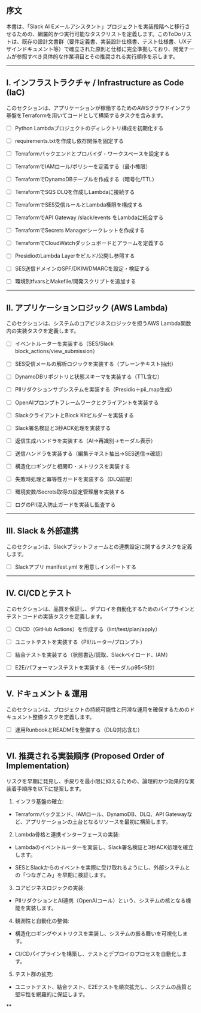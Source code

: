 ## 序文

  

本書は、「Slack AI Eメールアシスタント」プロジェクトを実装段階へと移行させるための、網羅的かつ実行可能なタスクリストを定義します。このToDoリストは、既存の設計文書群（要件定義書、実装設計仕様書、テスト仕様書、UXデザインドキュメント等）で確立された原則と仕様に完全準拠しており、開発チームが参照すべき具体的な作業項目とその推奨される実行順序を示します。

---

## I. インフラストラクチャ / Infrastructure as Code (IaC)

  

このセクションは、アプリケーションが稼働するためのAWSクラウドインフラ基盤をTerraformを用いてコードとして構築するタスクを含みます。

- [ ] Python Lambdaプロジェクトのディレクトリ構成を初期化する
    
- [ ] requirements.txtを作成し依存関係を固定する
    
- [ ] Terraformバックエンドとプロバイダ・ワークスペースを設定する
    
- [ ] TerraformでIAMロール/ポリシーを定義する（最小権限）
    
- [ ] TerraformでDynamoDBテーブルを作成する（暗号化/TTL）
    
- [ ] TerraformでSQS DLQを作成しLambdaに接続する
    
- [ ] TerraformでSES受信ルールとLambda権限を構成する
    
- [ ] TerraformでAPI Gateway /slack/events をLambdaに統合する
    
- [ ] TerraformでSecrets Managerシークレットを作成する
    
- [ ] TerraformでCloudWatchダッシュボードとアラームを定義する
    
- [ ] PresidioのLambda Layerをビルド/公開し参照する
    
- [ ] SES送信ドメインのSPF/DKIM/DMARCを設定・検証する
    
- [ ] 環境別tfvarsとMakefile/開発スクリプトを追加する
    

---

## II. アプリケーションロジック (AWS Lambda)

  

このセクションは、システムのコアビジネスロジックを担うAWS Lambda関数内の実装タスクを定義します。

- [ ] イベントルーターを実装する（SES/Slack block_actions/view_submission）
    
- [ ] SES受信メールの解析ロジックを実装する（プレーンテキスト抽出）
    
- [ ] DynamoDBリポジトリと状態スキーマを実装する（TTL含む）
    
- [ ] PIIリダクションサブシステムを実装する（Presidio＋pii_map生成）
    
- [ ] OpenAIプロンプトフレームワークとクライアントを実装する
    
- [ ] SlackクライアントとBlock Kitビルダーを実装する
    
- [ ] Slack署名検証と3秒ACK処理を実装する
    
- [ ] 返信生成ハンドラを実装する（AI→再識別→モーダル表示）
    
- [ ] 送信ハンドラを実装する（編集テキスト抽出→SES送信→確認）
    
- [ ] 構造化ロギングと相関ID・メトリクスを実装する
    
- [ ] 失敗時処理と冪等性ガードを実装する（DLQ前提）
    
- [ ] 環境変数/Secrets取得の設定管理層を実装する
    
- [ ] ログのPII混入防止ガードを実装し監査する
    

---

## III. Slack & 外部連携

  

このセクションは、Slackプラットフォームとの連携設定に関するタスクを定義します。

- [ ] Slackアプリ manifest.yml を用意しインポートする
    

---

## IV. CI/CDとテスト

  

このセクションは、品質を保証し、デプロイを自動化するためのパイプラインとテストコードの実装タスクを定義します。

- [ ] CI/CD（GitHub Actions）を作成する（lint/test/plan/apply）
    
- [ ] ユニットテストを実装する（PII/ルーター/プロンプト）
    
- [ ] 結合テストを実装する（状態書込/読取、Slackペイロード、IAM）
    
- [ ] E2E/パフォーマンステストを実装する（モーダルp95<5秒）
    

---

## V. ドキュメント & 運用

  

このセクションは、プロジェクトの持続可能性と円滑な運用を確保するためのドキュメント整備タスクを定義します。

- [ ] 運用RunbookとREADMEを整備する（DLQ対応含む）
    

---

## VI. 推奨される実装順序 (Proposed Order of Implementation)

  

リスクを早期に発見し、手戻りを最小限に抑えるための、論理的かつ効果的な実装着手順序を以下に提案します。

1. インフラ基盤の確立:
    

- Terraformバックエンド、IAMロール、DynamoDB、DLQ、API Gatewayなど、アプリケーションの土台となるリソースを最初に構築します。
    

2. Lambda骨格と連携インターフェースの実装:
    

- Lambdaのイベントルーターを実装し、Slack署名検証と3秒ACK処理を確立します。
    
- SESとSlackからのイベントを実際に受け取れるようにし、外部システムとの「つなぎこみ」を早期に検証します。
    

3. コアビジネスロジックの実装:
    

- PIIリダクションとAI連携（OpenAIコール）という、システムの核となる機能を実装します。
    

4. 観測性と自動化の整備:
    

- 構造化ロギングやメトリクスを実装し、システムの振る舞いを可視化します。
    
- CI/CDパイプラインを構築し、テストとデプロイのプロセスを自動化します。
    

5. テスト群の拡充:
    

- ユニットテスト、結合テスト、E2Eテストを順次拡充し、システムの品質と堅牢性を網羅的に保証します。
    

**